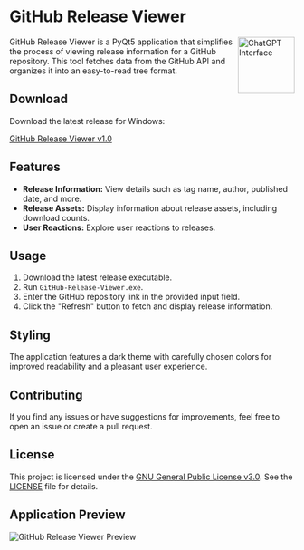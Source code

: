 # GitHub Release Viewer

<img align="right" width="100" height="100" src="https://github.com/AITwinMinds/GitHub-Release-Viewer/assets/127874551/0219f7a0-8e75-490c-8464-55a9172819ff" alt="ChatGPT Interface">

GitHub Release Viewer is a PyQt5 application that simplifies the process of viewing release information for a GitHub repository. This tool fetches data from the GitHub API and organizes it into an easy-to-read tree format.


## Download

Download the latest release for Windows:

[GitHub Release Viewer v1.0](https://github.com/AITwinMinds/GitHub-Release-Viewer/releases/latest/download/GitHub-Release-Viewer.exe)

## Features

- **Release Information:** View details such as tag name, author, published date, and more.
- **Release Assets:** Display information about release assets, including download counts.
- **User Reactions:** Explore user reactions to releases.

## Usage

1. Download the latest release executable.
2. Run `GitHub-Release-Viewer.exe`.
3. Enter the GitHub repository link in the provided input field.
4. Click the "Refresh" button to fetch and display release information.

## Styling

The application features a dark theme with carefully chosen colors for improved readability and a pleasant user experience.

## Contributing

If you find any issues or have suggestions for improvements, feel free to open an issue or create a pull request.

## License

This project is licensed under the [GNU General Public License v3.0](LICENSE). See the [LICENSE](LICENSE) file for details.

## Application Preview

![GitHub Release Viewer Preview](app_preview.png)

